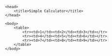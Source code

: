 <!DOCTYPE html>

<html lang="en-GB">

    <head>        
        <title>Simple Calculator</title>
    </head>

    <body>
        <table>
            <tr><td>1</td><td>2</td><td>3</td></tr>
            <tr><td>4</td><td>5</td><td>6</td></tr>
            <tr><td>7</td><td>8</td><td>9</td></tr>
        </table>
    </body>

</html>
